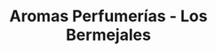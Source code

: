 ---
title: "Aromas Perfumerías - Los Bermejales"
url: /sevilla/aromas-perfumerias-los-bermejales/
shop: Parfümerie
---